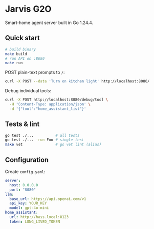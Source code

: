 # Jarvis G2O

Smart-home agent server built in Go 1.24.4.

## Quick start
```bash
# build binary
make build
# run API on :8080
make run
```

POST plain-text prompts to `/`:
```bash
curl -X POST --data 'Turn on kitchen light' http://localhost:8080/
```
Debug individual tools:
```bash
curl -X POST http://localhost:8080/debug/tool \
  -H 'Content-Type: application/json' \
  -d '{"tool":"home_assistant_list"}'
```

## Tests & lint
```bash
go test ./...          # all tests
go test ./... -run Foo # single test
make vet               # go vet lint (alias)
```

## Configuration
Create `config.yaml`:
```yaml
server:
  host: 0.0.0.0
  port: "8080"
llm:
  base_url: https://api.openai.com/v1
  api_key: YOUR_KEY
  model: gpt-4o-mini
home_assistant:
  url: http://hass.local:8123
  token: LONG_LIVED_TOKEN
```
